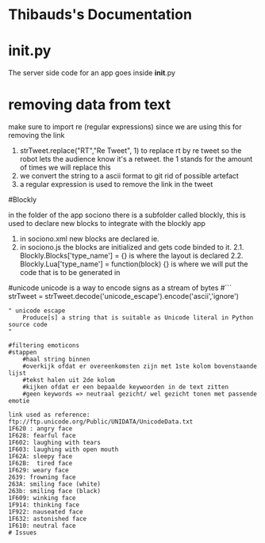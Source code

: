 # Thibauds's Documentation

# init.py

The server side code for an app goes inside __init__.py

# removing data from text
make sure to import re (regular expressions) since we are using this for removing the link

1. strTweet.replace("RT","Re Tweet", 1) to replace rt by re tweet so the robot lets the audience know it's a retweet. the 1 stands for the amount of times we will replace this
2. we convert the string to a ascii format to git rid of possible artefact
3. a regular expression is used to remove the link in the tweet

#Blockly

in the folder of the app sociono there is a subfolder called blockly, this is used to declare new blocks to integrate with the blockly app
1. in sociono.xml new blocks are declared ie. <block type="type_name"></block>
2. in sociono.js the blocks are initialized and gets code binded to it.
2.1. Blockly.Blocks['type_name'] = {} is where the layout is declared
2.2. Blockly.Lua['type_name'] = function(block) {} is where we will put the code that is to be generated in

#unicode
unicode is a way to encode signs as a stream of bytes
#```
strTweet = strTweet.decode('unicode_escape').encode('ascii','ignore')
```
" unicode escape
    Produce[s] a string that is suitable as Unicode literal in Python source code
"

#filtering emoticons
#stappen
    #haal string binnen
    #overkijk ofdat er overeenkomsten zijn met 1ste kolom bovenstaande lijst
    #tekst halen uit 2de kolom
    #kijken ofdat er een bepaalde keywoorden in de text zitten
    #geen keywords => neutraal gezicht/ wel gezicht tonen met passende emotie

link used as reference: ftp://ftp.unicode.org/Public/UNIDATA/UnicodeData.txt
1F620 : angry face
1F628: fearful face
1F602: laughing with tears
1F603: laughing with open mouth
1F62A: sleepy face
1F62B:  tired face
1F629: weary face
2639: frowning face
263A: smiling face (white)
263b: smiling face (black)
1F609: winking face
1F914: thinking face
1F922: nauseated face
1F632: astonished face
1F610: neutral face
# Issues
